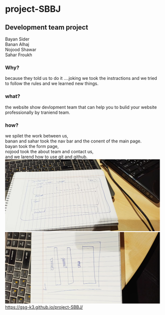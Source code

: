 # project-SBBJ
## Development team project
Bayan Sider<br>
Banan Alhaj<br>
Nojood Shawar<br>
Sahar Froukh<br>
### Why?<br>
because they told us to do it ....joking
we took the instractions and we tried to follow the rules and we learned new things.<br>
### what?<br>
the website show devlopment team that can help you to bulid your website professionally by traniend team.<br>
### how?<br>
we spilet the work between us,<br>
banan and sahar took the nav bar and the conent of the main page.<br>
bayan took the form page, <br>
nojood took the about team and contact us, <br>
and we larend how to use git and github. <br>
![page sketch](img2.jpg) <br>
![page sketch](img1.jpg) <br>
https://gsg-k3.github.io/project-SBBJ/


